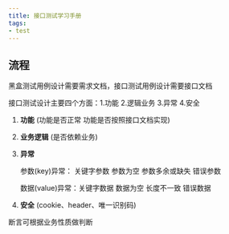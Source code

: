 ```yaml
---
title: 接口测试学习手册
tags:
- test
---
```


## 流程

黑盒测试用例设计需要需求文档，接口测试用例设计需要接口文档

接口测试设计主要四个方面：1.功能 2.逻辑业务 3.异常 4.安全

<!--more-->

1. **功能** (功能是否正常 功能是否按照接口文档实现)

2. **业务逻辑** (是否依赖业务)

3. **异常** 

   参数(key)异常： 关键字参数 参数为空 参数多余或缺失 错误参数

   数据(value)异常：关键字数据 数据为空 长度不一致 错误数据

4. **安全** (cookie、header、唯一识别码)

断言可根据业务性质做判断